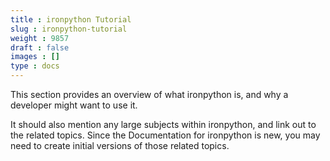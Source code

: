 ```yaml
---
title : ironpython Tutorial
slug : ironpython-tutorial
weight : 9857
draft : false
images : []
type : docs
---
```


This section provides an overview of what ironpython is, and why a developer might want to use it.

It should also mention any large subjects within ironpython, and link out to the related topics.  Since the Documentation for ironpython is new, you may need to create initial versions of those related topics.

